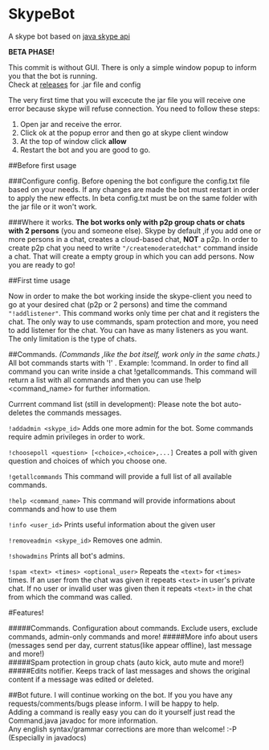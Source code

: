 # SkypeBot
A skype bot based on [java skype api](https://github.com/taksan/skype-java-api)

**BETA PHASE!**

This commit is without GUI. There is only a simple window popup to inform you that the bot is running.  
Check at [releases](https://github.com/Cuniq/SkypeBot/releases) for .jar file and config

The very first time that you will excecute the jar file you will receive one error because skype will refuse connection.
You need to follow these steps:

1. Open jar and receive the error.
2. Click ok at the popup error and then go at skype client window
3. At the top of window click **allow**
4. Restart the bot and you are good to go.

##Before first usage

###Configure config.
Before opening the bot configure the config.txt file based on your needs. If any changes are made the bot must restart in 
order to apply the new effects. In beta config.txt must be on the same folder with the jar file or it won't work.

###Where it works.
**The bot works only with p2p group chats or chats with 2 persons** (you and someone else).
Skype by default ,if you add one or more persons in a chat, creates a cloud-based chat, **NOT** a p2p. In order
to create p2p chat you need to write `"/createmoderatedchat"` command inside a chat. That will create a empty group in
which you can add persons. Now you are ready to go!


##First time usage

Now in order to make the bot working inside the skype-client you need to go at your desired chat (p2p or 2 persons)
and time the command `"!addlistener"`. This command works only time per chat and it registers the chat. The only 
way to use commands, spam protection and more, you need to add listener for the chat. You can have as many listeners
as you want. The only limitation is the type of chats.


##Commands.
*(Commands ,like the bot itself, work only in the same chats.)*
All bot commands starts with '!' . Example: !command.
In order to find all command you can write inside a chat !getallcommands. This command will return a list with all 
commands and then you can use !help <command_name> for further information.

Currrent command list (still in development):
Please note the bot auto-deletes the commands messages.

`!addadmin <skype_id>` Adds one more admin for the bot. Some commands require admin privileges in order to work.

`!choosepoll <question> [<choice>,<choice>,...]` Creates a poll with given question and choices of which you choose one.

`!getallcommands` This command will provide a full list of all available commands.

`!help <command_name>` This command will provide informations about commands and how to use them

`!info <user_id>` Prints useful information about the given user

`!removeadmin <skype_id>` Removes one admin.

`!showadmins` Prints all bot's admins.

`!spam <text> <times> <optional_user>` Repeats the `<text>` for `<times>` times. 
If an user from the chat was given it repeats `<text>` in user's private chat.
If no user or invalid user was given then it repeats `<text>` in the chat from which the command was called.

#Features!

#####Commands. Configuration about commands. Exclude users, exclude commands, admin-only commands and more!
#####More info about users (messages send per day, current status(like appear offline), last message and more!)  
#####Spam protection in group chats (auto kick, auto mute and more!)
#####Edits notifier. Keeps track of last messages and shows the original content if a message was edited or deleted.  


##Bot future.
I will continue working on the bot. If you you have any requests/comments/bugs please inform. I will be happy to help.  
Adding a command is really easy you can do it yourself just read the Command.java javadoc for more information.  
Any english syntax/grammar corrections are more than welcome! :-P (Especially in javadocs)


